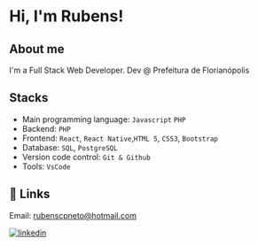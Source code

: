
# Hi, I'm Rubens!

## About me

I'm a Full Stack Web Developer. Dev @ Prefeitura de Florianópolis

## Stacks

- Main programming language: `Javascript` `PHP`
- Backend: `PHP`
- Frontend: `React`, `React Native`,`HTML 5`, `CSS3`, `Bootstrap`
- Database: `SQL`, `PostgreSQL`
- Version code control: `Git & Github`
- Tools: `VsCode`

## 🔗 Links

Email: rubenscpneto@hotmail.com

[![linkedin](https://img.shields.io/badge/linkedin-0A66C2?style=for-the-badge&logo=linkedin&logoColor=white)](https://www.linkedin.com/rubenscpneto)


